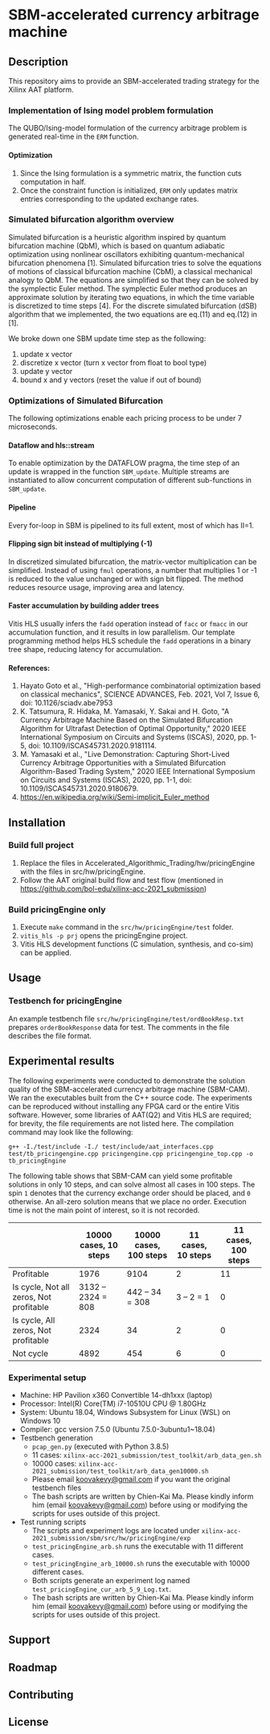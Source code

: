 # SBM-accelerated currency arbitrage machine

## Description

This repository aims to provide an SBM-accelerated trading strategy for the Xilinx AAT platform.

### Implementation of Ising model problem formulation

The QUBO/Ising-model formulation of the currency arbitrage problem is generated real-time in the `ERM` function.

#### Optimization
1. Since the Ising formulation is a symmetric matrix, the function cuts computation in half.
2. Once the constraint function is initialized, `ERM` only updates matrix entries corresponding to the updated exchange rates.
### Simulated bifurcation algorithm overview

Simulated bifurcation is a heuristic algorithm inspired by quantum bifurcation machine (QbM), which is based on quantum adiabatic optimization using nonlinear oscillators exhibiting quantum-mechanical bifurcation phenomena [1].  Simulated bifurcation tries to solve the equations of motions of classical bifurcation machine (CbM), a classical mechanical analogy to QbM. The equations are simplified so that they can be solved by the symplectic Euler method.  The symplectic Euler method produces an approximate solution by iterating two equations, in which the time variable is discretized to time steps [4].
For the discrete simulated bifurcation (dSB) algorithm that we implemented, the two equations are eq.(11) and eq.(12) in [1].

We broke down one SBM update time step as the following:
1. update x vector
2. discretize x vector (turn x vector from float to bool type)
3. update y vector
4. bound x and y vectors (reset the value if out of bound)

### Optimizations of Simulated Bifurcation
The following optimizations enable each pricing process to be under 7 microseconds.
#### Dataflow and hls::stream
To enable optimization by the DATAFLOW pragma, the time step of an update is wrapped in the function `SBM_update`.  Multiple streams are instantiated to allow concurrent computation of different sub-functions in `SBM_update`.

#### Pipeline
Every for-loop in SBM is pipelined to its full extent, most of which has II=1.

#### Flipping sign bit instead of multiplying (-1)
In discretized simulated bifurcation, the matrix-vector multiplication can be simplified.  Instead of using `fmul` operations, a number that multiplies 1 or -1 is reduced to the value unchanged or with sign bit flipped.  The method reduces resource usage, improving area and latency.

#### Faster accumulation by building adder trees
Vitis HLS usually infers the `fadd` operation instead of `facc` or `fmacc` in our accumulation function, and it results in low parallelism.  Our template programming method helps HLS schedule the `fadd` operations in a binary tree shape, reducing latency for accumulation.

#### References:
1. Hayato Goto et al., "High-performance combinatorial optimization based on classical mechanics", SCIENCE ADVANCES, Feb. 2021, Vol 7, Issue 6, doi: 10.1126/sciadv.abe7953
2. K. Tatsumura, R. Hidaka, M. Yamasaki, Y. Sakai and H. Goto, "A Currency Arbitrage Machine Based on the Simulated Bifurcation Algorithm for Ultrafast Detection of Optimal Opportunity," 2020 IEEE International Symposium on Circuits and Systems (ISCAS), 2020, pp. 1-5, doi: 10.1109/ISCAS45731.2020.9181114.
3. M. Yamasaki et al., "Live Demonstration: Capturing Short-Lived Currency Arbitrage Opportunities with a Simulated Bifurcation Algorithm-Based Trading System," 2020 IEEE International Symposium on Circuits and Systems (ISCAS), 2020, pp. 1-1, doi: 10.1109/ISCAS45731.2020.9180679.
4. https://en.wikipedia.org/wiki/Semi-implicit_Euler_method

## Installation
### Build full project
1. Replace the files in Accelerated_Algorithmic_Trading/hw/pricingEngine with the files in src/hw/pricingEngine.
2. Follow the AAT original build flow and test flow (mentioned in https://github.com/bol-edu/xilinx-acc-2021_submission)

### Build pricingEngine only
1. Execute `make` command in the `src/hw/pricingEngine/test` folder.
2. ```vitis_hls -p prj``` opens the pricingEngine project.
3. Vitis HLS development functions (C simulation, synthesis, and co-sim) can be applied.

## Usage
### Testbench for pricingEngine

An example testbench file `src/hw/pricingEngine/test/ordBookResp.txt` prepares `orderBookResponse` data for test.  The comments in the file describes the file format.

## Experimental results

The following experiments were conducted to demonstrate the solution quality of the SBM-accelerated currency arbitrage machine (SBM-CAM).  We ran the executables built from the C++ source code.  The experiments can be reproduced without installing any FPGA card or the entire Vitis software.  However, some libraries of AAT(Q2) and Vitis HLS are required; for brevity, the file requirements are not listed here.  The compilation command may look like the following:

```g++ -I./test/include -I./ test/include/aat_interfaces.cpp test/tb_pricingengine.cpp pricingengine.cpp pricingengine_top.cpp -o tb_pricingEngine```

The following table shows that SBM-CAM can yield some profitable solutions in only 10 steps, and can solve almost all cases in 100 steps. The spin `1` denotes that the currency exchange order should be placed, and `0` otherwise.  An all-zero solution means that we place no order.  Execution time is not the main point of interest, so it is not recorded.

|                                     | 10000 cases, 10 steps | 10000 cases, 100 steps | 11 cases, 10 steps | 11 cases, 100 steps |
| ----------------------------------- | ------------------- | -------------------- | ---------------- | ----------------- |
| Profitable                          | 1976                | 9104                 | 2                | 11                |
| Is cycle, Not all zeros, Not profitable | 3132 – 2324 = 808    | 442 – 34 = 308        | 3 – 2 = 1         | 0                 |
| Is cycle, All zeros, Not profitable     | 2324                | 34                   | 2                | 0                 |
| Not cycle                           | 4892                | 454                  | 6                | 0                 |

### Experimental setup
- Machine: HP Pavilion x360 Convertible 14-dh1xxx (laptop)
- Processor: Intel(R) Core(TM) i7-10510U CPU @ 1.80GHz
- System: Ubuntu 18.04, Windows Subsystem for Linux (WSL) on Windows 10
- Compiler: gcc version 7.5.0 (Ubuntu 7.5.0-3ubuntu1~18.04)
- Testbench generation
    - `pcap_gen.py` (executed with Python 3.8.5)
    - 11 cases: `xilinx-acc-2021_submission/test_toolkit/arb_data_gen.sh`
    - 10000 cases: `xilinx-acc-2021_submission/test_toolkit/arb_data_gen10000.sh`
    - Please email koovakevy@gmail.com if you want the original testbench files
    - The bash scripts are written by Chien-Kai Ma.  Please kindly inform him (email koovakevy@gmail.com) before using or modifying the scripts for uses outside of this project.
- Test running scripts
    - The scripts and experiment logs are located under `xilinx-acc-2021_submission/sbm/src/hw/pricingEngine/exp`
    - `test_pricingEngine_arb.sh` runs the executable with 11 different cases.
    - `test_pricingEngine_arb_10000.sh` runs the executable with 10000 different cases.
    - Both scripts generate an experiment log named `test_pricingEngine_cur_arb_5_9_Log.txt`.
    - The bash scripts are written by Chien-Kai Ma.  Please kindly inform him (email koovakevy@gmail.com) before using or modifying the scripts for uses outside of this project.

## Support


## Roadmap


## Contributing


## License
